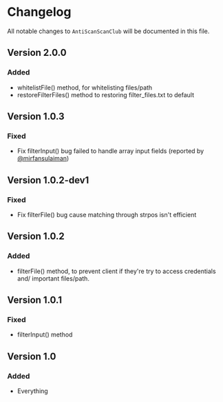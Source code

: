 # Changelog

All notable changes to `AntiScanScanClub` will be documented in this file.

## Version 2.0.0

### Added
-   whitelistFile() method, for whitelisting files/path
-   restoreFilterFiles() method to restoring filter_files.txt to default

## Version 1.0.3

### Fixed
-   Fix filterInput() bug failed to handle array input fields (reported by [@mirfansulaiman](https://github.com/mirfansulaiman))

## Version 1.0.2-dev1

### Fixed

-   Fix filterFile() bug cause matching through strpos isn't efficient

## Version 1.0.2

### Added

-   filterFile() method, to prevent client if they're try to access credentials and/ important files/path.

## Version 1.0.1

### Fixed

-   filterInput() method

## Version 1.0

### Added

-   Everything
